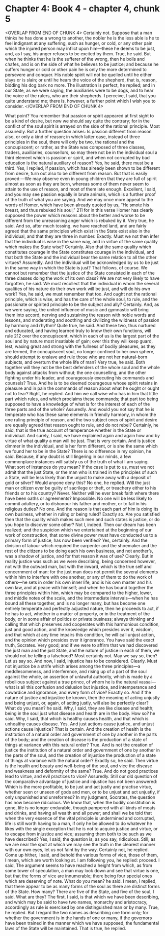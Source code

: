 # Chapter 4: Book 4 - chapter 4, chunk 5

<OVERLAP FROM END OF CHUNK 4>
Certainly not. Suppose that a man thinks he has done a wrong to another, the nobler he is the less able is he to feel indignant at any suffering, such as hunger, or cold, or any other pain which the injured person may inflict upon him⁠—these he deems to be just, and, as I say, his anger refuses to be excited by them. True, he said. But when he thinks that he is the sufferer of the wrong, then he boils and chafes, and is on the side of what he believes to be justice; and because he suffers hunger or cold or other pain he is only the more determined to persevere and conquer. His noble spirit will not be quelled until he either slays or is slain; or until he hears the voice of the shepherd, that is, reason, bidding his dog bark no more. The illustration is perfect, he replied; and in our State, as we were saying, the auxiliaries were to be dogs, and to hear the voice of the rulers, who are their shepherds. I perceive, I said, that you quite understand me; there is, however, a further point which I wish you to consider.
</OVERLAP FROM END OF CHUNK 4>

What point? You remember that passion or spirit appeared at first sight to be a kind of desire, but now we should say quite the contrary; for in the conflict of the soul spirit is arrayed on the side of the rational principle. Most assuredly. But a further question arises: Is passion different from reason also, or only a kind of reason; in which latter case, instead of three principles in the soul, there will only be two, the rational and the concupiscent; or rather, as the State was composed of three classes, traders, auxiliaries, counsellors, so may there not be in the individual soul a third element which is passion or spirit, and when not corrupted by bad education is the natural auxiliary of reason? Yes, he said, there must be a third. Yes, I replied, if passion, which has already been shown to be different from desire, turn out also to be different from reason. But that is easily proved:⁠—We may observe even in young children that they are full of spirit almost as soon as they are born, whereas some of them never seem to attain to the use of reason, and most of them late enough. Excellent, I said, and you may see passion equally in brute animals, which is a further proof of the truth of what you are saying. And we may once more appeal to the words of Homer, which have been already quoted by us, “He smote his breast, and thus rebuked his soul,” 211 for in this verse Homer has clearly supposed the power which reasons about the better and worse to be different from the unreasoning anger which is rebuked by it. Very true, he said. And so, after much tossing, we have reached land, and are fairly agreed that the same principles which exist in the State exist also in the individual, and that they are three in number. Exactly. Must we not then infer that the individual is wise in the same way, and in virtue of the same quality which makes the State wise? Certainly. Also that the same quality which constitutes courage in the State constitutes courage in the individual, and that both the State and the individual bear the same relation to all the other virtues? Assuredly. And the individual will be acknowledged by us to be just in the same way in which the State is just? That follows, of course. We cannot but remember that the justice of the State consisted in each of the three classes doing the work of its own class? We are not very likely to have forgotten, he said. We must recollect that the individual in whom the several qualities of his nature do their own work will be just, and will do his own work? Yes, he said, we must remember that too. And ought not the rational principle, which is wise, and has the care of the whole soul, to rule, and the passionate or spirited principle to be the subject and ally? Certainly. And, as we were saying, the united influence of music and gymnastic will bring them into accord, nerving and sustaining the reason with noble words and lessons, and moderating and soothing and civilizing the wildness of passion by harmony and rhythm? Quite true, he said. And these two, thus nurtured and educated, and having learned truly to know their own functions, will rule 212 over the concupiscent, which in each of us is the largest part of the soul and by nature most insatiable of gain; over this they will keep guard, lest, waxing great and strong with the fullness of bodily pleasures, as they are termed, the concupiscent soul, no longer confined to her own sphere, should attempt to enslave and rule those who are not her natural-born subjects, and overturn the whole life of man? Very true, he said. Both together will they not be the best defenders of the whole soul and the whole body against attacks from without; the one counselling, and the other fighting under his leader, and courageously executing his commands and counsels? True. And he is to be deemed courageous whose spirit retains in pleasure and in pain the commands of reason about what he ought or ought not to fear? Right, he replied. And him we call wise who has in him that little part which rules, and which proclaims these commands; that part too being supposed to have a knowledge of what is for the interest of each of the three parts and of the whole? Assuredly. And would you not say that he is temperate who has these same elements in friendly harmony, in whom the one ruling principle of reason, and the two subject ones of spirit and desire are equally agreed that reason ought to rule, and do not rebel? Certainly, he said, that is the true account of temperance whether in the State or individual. And surely, I said, we have explained again and again how and by virtue of what quality a man will be just. That is very certain. And is justice dimmer in the individual, and is her form different, or is she the same which we found her to be in the State? There is no difference in my opinion, he said. Because, if any doubt is still lingering in our minds, a few commonplace instances will satisfy us of the truth of what I am saying. What sort of instances do you mean? If the case is put to us, must we not admit that the just State, or the man who is trained in the principles of such a State, will be less likely than the unjust to make away with a deposit of gold or silver? Would anyone deny this? No one, he replied. Will the just man or citizen ever be guilty of sacrilege or theft, or treachery either to his friends or to his country? Never. Neither will he ever break faith where there have been oaths or agreements? Impossible. No one will be less likely to commit adultery, or to dishonour his father and mother, or to fail in his religious duties? No one. And the reason is that each part of him is doing its own business, whether in ruling or being ruled? Exactly so. Are you satisfied then that the quality which makes such men and such states is justice, or do you hope to discover some other? Not I, indeed. Then our dream has been realized; and the suspicion which we entertained at the beginning of our work of construction, that some divine power must have conducted us to a primary form of justice, has now been verified? Yes, certainly. And the division of labour which required the carpenter and the shoemaker and the rest of the citizens to be doing each his own business, and not another’s, was a shadow of justice, and for that reason it was of use? Clearly. But in reality justice was such as we were describing, being concerned however, not with the outward man, but with the inward, which is the true self and concernment of man: for the just man does not permit the several elements within him to interfere with one another, or any of them to do the work of others⁠—he sets in order his own inner life, and is his own master and his own law, and at peace with himself; and when he has bound together the three principles within him, which may be compared to the higher, lower, and middle notes of the scale, and the intermediate intervals⁠—when he has bound all these together, and is no longer many, but has become one entirely temperate and perfectly adjusted nature, then he proceeds to act, if he has to act, whether in a matter of property, or in the treatment of the body, or in some affair of politics or private business; always thinking and calling that which preserves and cooperates with this harmonious condition, just and good action, and the knowledge which presides over it, wisdom, and that which at any time impairs this condition, he will call unjust action, and the opinion which presides over it ignorance. You have said the exact truth, Socrates. Very good; and if we were to affirm that we had discovered the just man and the just State, and the nature of justice in each of them, we should not be telling a falsehood? Most certainly not. May we say so, then? Let us say so. And now, I said, injustice has to be considered. Clearly. Must not injustice be a strife which arises among the three principles⁠—a meddlesomeness, and interference, and rising up of a part of the soul against the whole, an assertion of unlawful authority, which is made by a rebellious subject against a true prince, of whom he is the natural vassal⁠—what is all this confusion and delusion but injustice, and intemperance and cowardice and ignorance, and every form of vice? Exactly so. And if the nature of justice and injustice be known, then the meaning of acting unjustly and being unjust, or, again, of acting justly, will also be perfectly clear? What do you mean? he said. Why, I said, they are like disease and health; being in the soul just what disease and health are in the body. How so? he said. Why, I said, that which is healthy causes health, and that which is unhealthy causes disease. Yes. And just actions cause justice, and unjust actions cause injustice? That is certain. And the creation of health is the institution of a natural order and government of one by another in the parts of the body; and the creation of disease is the production of a state of things at variance with this natural order? True. And is not the creation of justice the institution of a natural order and government of one by another in the parts of the soul, and the creation of injustice the production of a state of things at variance with the natural order? Exactly so, he said. Then virtue is the health and beauty and well-being of the soul, and vice the disease and weakness and deformity of the same? True. And do not good practices lead to virtue, and evil practices to vice? Assuredly. Still our old question of the comparative advantage of justice and injustice has not been answered: Which is the more profitable, to be just and act justly and practise virtue, whether seen or unseen of gods and men, or to be unjust and act unjustly, if only unpunished and unreformed? In my judgment, Socrates, the question has now become ridiculous. We know that, when the bodily constitution is gone, life is no longer endurable, though pampered with all kinds of meats and drinks, and having all wealth and all power; and shall we be told that when the very essence of the vital principle is undermined and corrupted, life is still worth having to a man, if only he be allowed to do whatever he likes with the single exception that he is not to acquire justice and virtue, or to escape from injustice and vice; assuming them both to be such as we have described? Yes, I said, the question is, as you say, ridiculous. Still, as we are near the spot at which we may see the truth in the clearest manner with our own eyes, let us not faint by the way. Certainly not, he replied. Come up hither, I said, and behold the various forms of vice, those of them, I mean, which are worth looking at. I am following you, he replied: proceed. I said, The argument seems to have reached a height from which, as from some tower of speculation, a man may look down and see that virtue is one, but that the forms of vice are innumerable; there being four special ones which are deserving of note. What do you mean? he said. I mean, I replied, that there appear to be as many forms of the soul as there are distinct forms of the State. How many? There are five of the State, and five of the soul, I said. What are they? The first, I said, is that which we have been describing, and which may be said to have two names, monarchy and aristocracy, accordingly as rule is exercised by one distinguished man or by many. True, he replied. But I regard the two names as describing one form only; for whether the government is in the hands of one or many, if the governors have been trained in the manner which we have supposed, the fundamental laws of the State will be maintained. That is true, he replied.